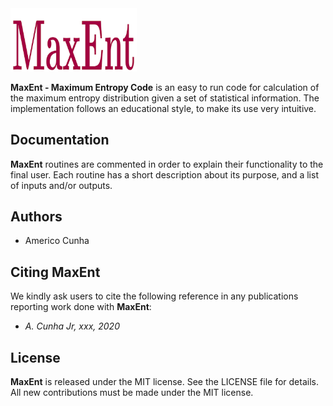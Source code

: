 <img src="logo/MaxEnt.png" width="40%">

**MaxEnt - Maximum Entropy Code** is an easy to run code for calculation of the maximum entropy distribution given a set of statistical information. The implementation follows an educational style, to make its use very intuitive.

## Documentation

**MaxEnt** routines are commented in order to explain their functionality to the final user. Each routine has a short description about its purpose, and a list of inputs and/or outputs.

## Authors
- Americo Cunha

## Citing MaxEnt

We kindly ask users to cite the following reference in any publications reporting work done with **MaxEnt**:
- *A. Cunha Jr, xxx, 2020*

## License

**MaxEnt** is released under the MIT license. See the LICENSE file for details. All new contributions must be made under the MIT license.
